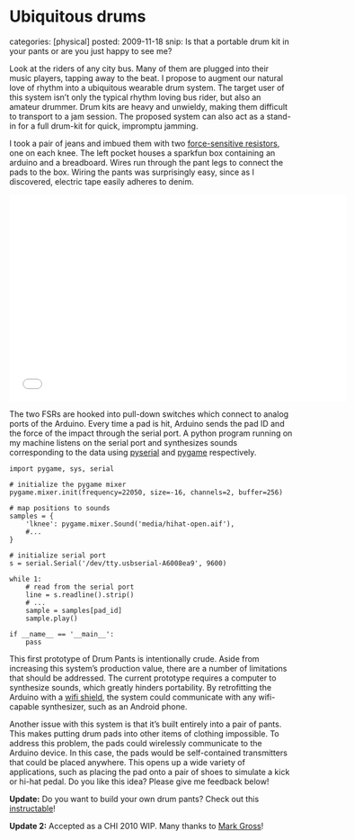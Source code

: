 Ubiquitous drums
================
categories: [physical]
posted: 2009-11-18
snip: Is that a portable drum kit in your pants or are you just happy to see me?




Look at the riders of any city bus. Many of them are plugged into their music
players, tapping away to the beat. I propose to augment our natural love of
rhythm into a ubiquitous wearable drum system. The target user of this system
isn’t only the typical rhythm loving bus rider, but also an amateur drummer.
Drum kits are heavy and unwieldy, making them difficult to transport to a jam
session. The proposed system can also act as a stand-in for a full drum-kit for
quick, impromptu jamming.

I took a pair of jeans and imbued them with two [force-sensitive resistors][],
one on each knee. The left pocket houses a sparkfun box containing an arduino
and a breadboard. Wires run through the pant legs to connect the pads to the
box. Wiring the pants was surprisingly easy, since as I discovered, electric
tape easily adheres to denim.

<iframe title="YouTube video player" width="600" height="368"
  src="//www.youtube.com/embed/HjWx9fp-8oU" frameborder="0"
  allowfullscreen></iframe>

The two FSRs are hooked into pull-down switches which connect to analog ports
of the Arduino. Every time a pad is hit, Arduino sends the pad
ID and the force of the impact through the serial port. A python program running on my machine
listens on the serial port and synthesizes sounds corresponding to the data
using [pyserial][] and [pygame][] respectively.

    import pygame, sys, serial

    # initialize the pygame mixer
    pygame.mixer.init(frequency=22050, size=-16, channels=2, buffer=256)

    # map positions to sounds
    samples = {
        'lknee': pygame.mixer.Sound('media/hihat-open.aif'),    
        #...
    }

    # initialize serial port
    s = serial.Serial('/dev/tty.usbserial-A6008ea9', 9600)

    while 1:
        # read from the serial port
        line = s.readline().strip()
        # ...
        sample = samples[pad_id]
        sample.play()

    if __name__ == '__main__':
        pass

This first prototype of Drum Pants is intentionally crude. Aside from
increasing this system’s production value, there are a number of limitations
that should be addressed. The current prototype requires a computer to
synthesize sounds, which greatly hinders portability. By retrofitting the
Arduino with a [wifi shield][], the system could communicate with any
wifi-capable synthesizer, such as an Android phone.

Another issue with this system is that it’s built entirely into a pair of
pants. This makes putting drum pads into other items of clothing impossible. To
address this problem, the pads could wirelessly communicate to the Arduino
device. In this case, the pads would be self-contained transmitters that could
be placed anywhere. This opens up a wide variety of applications, such as
placing the pad onto a pair of shoes to simulate a kick or hi-hat pedal. Do you
like this idea? Please give me feedback below!

**Update:** Do you want to build your own drum pants? Check out this
[instructable][]!

**Update 2:** Accepted as a CHI 2010 WIP. Many thanks to [Mark Gross][]!

  [force-sensitive resistors]: http://www.sparkfun.com/commerce/product_info.php?products_id=9376
  [this Arduino sketch]: http://www.borismus.com/wp-content/uploads/2009/11/drum.pde
  [pyserial]: http://pyserial.sourceforge.net/
  [pygame]: http://www.pygame.org/news.html
  [wifi shield]: http://asynclabs.com/wiki/index.php?title=WiShield_1.0
  [instructable]: http://www.instructables.com/id/Drum-Wear-drums-in-your-clothing/
  [Mark Gross]: http://code.arc.cmu.edu/~mdg/


